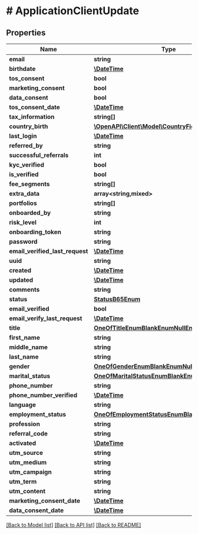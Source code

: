 # # ApplicationClientUpdate

## Properties

Name | Type | Description | Notes
------------ | ------------- | ------------- | -------------
**email** | **string** |  |
**birthdate** | [**\DateTime**](\DateTime.md) |  | [optional]
**tos_consent** | **bool** |  | [optional]
**marketing_consent** | **bool** |  | [optional]
**data_consent** | **bool** |  | [optional]
**tos_consent_date** | [**\DateTime**](\DateTime.md) |  | [readonly]
**tax_information** | **string[]** |  | [readonly]
**country_birth** | [**\OpenAPI\Client\Model\CountryField**](CountryField.md) |  |
**last_login** | [**\DateTime**](\DateTime.md) |  | [readonly]
**referred_by** | **string** |  |
**successful_referrals** | **int** |  | [readonly]
**kyc_verified** | **bool** |  | [readonly]
**is_verified** | **bool** |  | [readonly]
**fee_segments** | **string[]** |  | [readonly]
**extra_data** | **array<string,mixed>** |  | [optional]
**portfolios** | **string[]** |  | [readonly]
**onboarded_by** | **string** |  | [optional]
**risk_level** | **int** |  | [readonly]
**onboarding_token** | **string** |  | [readonly]
**password** | **string** |  | [optional]
**email_verified_last_request** | [**\DateTime**](\DateTime.md) |  | [optional]
**uuid** | **string** |  | [readonly]
**created** | [**\DateTime**](\DateTime.md) |  | [readonly]
**updated** | [**\DateTime**](\DateTime.md) |  | [readonly]
**comments** | **string** |  | [optional]
**status** | [**StatusB65Enum**](StatusB65Enum.md) |  | [readonly]
**email_verified** | **bool** |  | [optional]
**email_verify_last_request** | [**\DateTime**](\DateTime.md) |  | [optional]
**title** | [**OneOfTitleEnumBlankEnumNullEnum**](OneOfTitleEnumBlankEnumNullEnum.md) |  | [optional]
**first_name** | **string** |  | [optional]
**middle_name** | **string** |  | [optional]
**last_name** | **string** |  | [optional]
**gender** | [**OneOfGenderEnumBlankEnumNullEnum**](OneOfGenderEnumBlankEnumNullEnum.md) |  | [optional]
**marital_status** | [**OneOfMaritalStatusEnumBlankEnumNullEnum**](OneOfMaritalStatusEnumBlankEnumNullEnum.md) |  | [optional]
**phone_number** | **string** |  | [optional]
**phone_number_verified** | [**\DateTime**](\DateTime.md) |  | [optional]
**language** | **string** |  |
**employment_status** | [**OneOfEmploymentStatusEnumBlankEnumNullEnum**](OneOfEmploymentStatusEnumBlankEnumNullEnum.md) |  | [optional]
**profession** | **string** |  | [optional]
**referral_code** | **string** |  | [optional]
**activated** | [**\DateTime**](\DateTime.md) |  | [optional]
**utm_source** | **string** |  | [optional]
**utm_medium** | **string** |  | [optional]
**utm_campaign** | **string** |  | [optional]
**utm_term** | **string** |  | [optional]
**utm_content** | **string** |  | [optional]
**marketing_consent_date** | [**\DateTime**](\DateTime.md) |  | [readonly]
**data_consent_date** | [**\DateTime**](\DateTime.md) |  | [readonly]

[[Back to Model list]](../../README.md#models) [[Back to API list]](../../README.md#endpoints) [[Back to README]](../../README.md)
